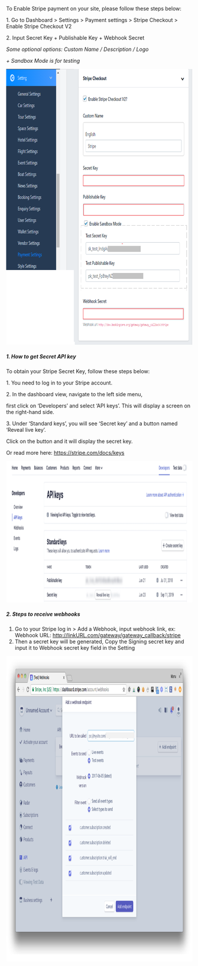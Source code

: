 <p>To Enable Stripe payment on your site, please follow these steps below:</p>
<p>1. Go to Dashboard &gt; Settings &gt; Payment settings &gt; Stripe Checkout &gt; Enable Stripe Checkout V2</p>
<p>2. Input&nbsp;Secret Key +&nbsp;Publishable Key +&nbsp;Webhook Secret</p>
<p><em>Some optional options: Custom Name / Description / Logo </em></p>
<p><em>+ Sandbox Mode is for testing</em></p>
<p><img src="/assets/images/stripe-payment/dd316a24ad6ee30c46886831e837956f.png" alt="" width="831" height="745" /></p>
<h5>1. How to get Secret API key</h5>
<p>To obtain your Stripe Secret Key, follow these steps below:&nbsp;</p>
<p>1. You need to log in to your Stripe account.</p>
<p>2. In the dashboard view, navigate to the left side menu,&nbsp;</p>
<p>first click on &lsquo;Developers&rsquo; and select &lsquo;API keys&rsquo;. This will display a screen on the right-hand side.</p>
<p>3. Under &lsquo;Standard keys&rsquo;, you will see &lsquo;Secret key&rsquo; and a button named &lsquo;Reveal live key&rsquo;.</p>
<p>Click on the button and it will display the secret key.</p>
<p>Or read more here: <a href="https://stripe.com/docs/keys">https://stripe.com/docs/keys</a></p>
<p><img src="/assets/images/stripe-payment/887fcfb8345d825cda43b01886b11858.png" alt="" width="1280" height="382" /></p>
<h5>2. Steps to receive webhooks&nbsp;</h5>
<ol>
<li>Go to your Stripe log in &gt; Add a Webhook, input webhook link, ex: Webhook URL: <a href="http://dev.bookingcore.org/gateway/gateway_callback/stripe">http://linkURL.com/gateway/gateway_callback/stripe</a>&nbsp;</li>
<li>Then a secret key will be generated, Copy the Signing secret key and input it to Webhook secret key field in the Setting</li>
</ol>
<p><img src="/assets/images/stripe-payment/ce16c628f469a039a83086bbee85ea78.png" alt="" width="1130" height="824" /></p>